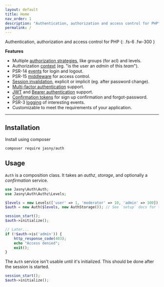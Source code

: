 ```yaml
---
layout: default
title: Home
nav_order: 1
description: "Authentication, authorization and access control for PHP"
permalink: /
---
```


Authentication, authorization and access control for PHP
{: .fs-6 .fw-300 }

**Features**

* Multiple [authorization strategies](setup/roles), like groups (for acl) and levels.
* Authorization [context](setup/context) (eg. "is the user an _admin_ of this _team_").  
* PSR-14 [events](authentication#events) for login and logout.
* PSR-15 [middleware](middleware) for access control.
* [Session invalidation](authentication#session-invalidation), explicit or implicit (eg.
    after password change).
* [Multi-factor authentication](mfa) support.
* [JWT](/sessions/jwt) and [Bearer authentication](sessions/bearer)
    support.
* [Confirmation tokens](confirmation) for sign up confirmation and forgot-password.
* PSR-3 [logging](logging) of interesting events.
* Customizable to meet the requirements of your application.

---

Installation
---

Install using composer

    composer require jasny/auth

Usage
---

`Auth` is a composition class. It takes an _authz_, _storage_, and optionally a _confirmation_ service.

```php
use Jasny\Auth\Auth;
use Jasny\Auth\Authz\Levels;

$levels = new Levels(['user' => 1, 'moderator' => 10, 'admin' => 100]);
$auth = new Auth($levels, new AuthStorage()); // See `setup` docs for this class

session_start();
$auth->initialize();

// Later...
if (!$auth->is('admin')) {
    http_response_code(403);
    echo "Access denied";
    exit();
}
```

The `Auth` service isn't usable until it's initialized. This should be done after the session is started.

```php
session_start();
$auth->initialize();
```

